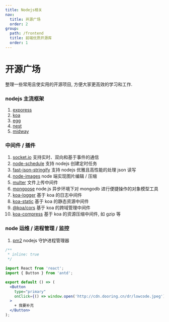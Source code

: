 ```yaml
---
title: Nodejs相关
nav:
  title: 开源广场
  order: 2
group:
  path: /frontend
  title: 前端优质开源库
  order: 1
---
```


# 开源广场

<Alert type="info">
  整理一些常用且使实用的开源项目, 方便大家更高效的学习和工作.
</Alert>

### nodejs 主流框架

1. [exporess](https://expressjs.com/zh-cn/)
2. [koa](https://koa.bootcss.com/)
3. [egg](https://eggjs.org/zh-cn/)
4. [nest](https://docs.nestjs.cn/)
5. [midway](https://midwayjs.org/)

### 中间件 / 插件

1. [socket.io](https://socketio.bootcss.com/) 支持实时、双向和基于事件的通信
2. [node-schedule](https://www.npmjs.com/package/node-schedule) 支持 nodejs 创建定时任务
3. [fast-json-stringify](https://github.com/fastify/fast-json-stringify) 支持 nodejs 优雅且高性能的处理 json 读写
4. [node-images](https://www.npmjs.com/package/node-images) node 端实现图片编辑 / 压缩
5. [multer](https://www.npmjs.com/package/multer) 文件上传中间件
6. [mongoose](https://github.com/cesanta/mongoose) node.js 异步环境下对 mongodb 进行便捷操作的对象模型工具
7. [koa-logger](https://www.npmjs.com/package/koa-logger) 基于 koa 的日志中间件
8. [koa-static](https://www.npmjs.com/package/koa-static) 基于 koa 的静态资源中间件
9. [@koa/cors](https://www.npmjs.com/package/@koa/cors) 基于 koa 的跨域管理中间件
10. [koa-compress](https://www.npmjs.com/package/koa-compress) 基于 koa 的资源压缩中间件, 如 gzip 等

### node 运维 / 进程管理 / 监控

1. [pm2](https://pm2.keymetrics.io/) nodejs 守护进程管理器

```jsx
/**
 * inline: true
 */

import React from 'react';
import { Button } from 'antd';

export default () => (
  <Button
    type="primary"
    onClick={() => window.open('http://cdn.dooring.cn/dr/lowcode.jpeg')}
  >
    + 我要补充
  </Button>
);
```
